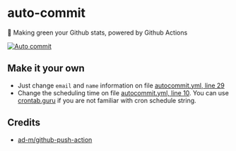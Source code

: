 # auto-commit

🌳 Making green your Github stats, powered by Github Actions

[![Auto commit](https://github.com/mazipan/auto-commit/workflows/Auto%20commit/badge.svg)](https://github.com/mazipan/auto-commit/actions?query=workflow%3A%22Auto+commit%22)

## Make it your own

- Just change `email` and `name` information on file [autocommit.yml, line 29](https://github.com/mazipan/auto-commit/blob/master/.github/workflows/autocommit.yml#L29)
- Change the scheduling time on file [autocommit.yml, line 10](https://github.com/mazipan/auto-commit/blob/master/.github/workflows/autocommit.yml#L10). You can use [crontab.guru](https://crontab.guru/) if you are not familiar with cron schedule string.

## Credits

- [ad-m/github-push-action](https://github.com/ad-m/github-push-action)


